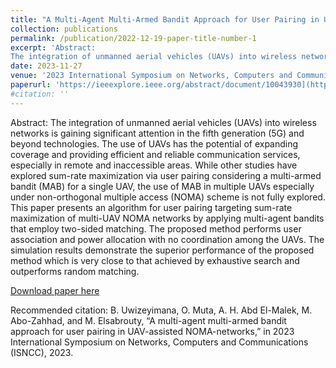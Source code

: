 ```yaml
---
title: "A Multi-Agent Multi-Armed Bandit Approach for User Pairing in UAV-Assisted NOMA-Networks"
collection: publications
permalink: /publication/2022-12-19-paper-title-number-1
excerpt: 'Abstract:
The integration of unmanned aerial vehicles (UAVs) into wireless networks is gaining significant attention in the fifth generation (5G) and beyond technologies. The use of UAVs has the potential of expanding coverage and providing efficient and reliable communication services, especially in remote and inaccessible areas. While other studies have explored sum-rate maximization via user pairing considering a multi-armed bandit (MAB) for a single UAV, the use of MAB in multiple UAVs especially under non-orthogonal multiple access (NOMA) scheme is not fully explored. This paper presents an algorithm for user pairing targeting sum-rate maximization of multi-UAV NOMA networks by applying multi-agent bandits that employ two-sided matching. The proposed method performs user association and power allocation with no coordination among the UAVs. The simulation results demonstrate the superior performance of the proposed method which is very close to that achieved by exhaustive search and outperforms random matching.'
date: 2023-11-27
venue: '2023 International Symposium on Networks, Computers and Communications (ISNCC 2023)'
paperurl: 'https://ieeexplore.ieee.org/abstract/document/10043930](https://ieeexplore.ieee.org/document/10323784)'
#citation: ''
---
```

Abstract:
The integration of unmanned aerial vehicles (UAVs) into wireless networks is gaining significant attention in the fifth generation (5G) and beyond technologies. The use of UAVs has the potential of expanding coverage and providing efficient and reliable communication services, especially in remote and inaccessible areas. While other studies have explored sum-rate maximization via user pairing considering a multi-armed bandit (MAB) for a single UAV, the use of MAB in multiple UAVs especially under non-orthogonal multiple access (NOMA) scheme is not fully explored. This paper presents an algorithm for user pairing targeting sum-rate maximization of multi-UAV NOMA networks by applying multi-agent bandits that employ two-sided matching. The proposed method performs user association and power allocation with no coordination among the UAVs. The simulation results demonstrate the superior performance of the proposed method which is very close to that achieved by exhaustive search and outperforms random matching.

[Download paper here](https://ieeexplore.ieee.org/abstract/document/10043930](https://ieeexplore.ieee.org/document/10323784))

Recommended citation: B. Uwizeyimana, O. Muta, A. H. Abd El-Malek, M. Abo-Zahhad, and M. Elsabrouty, “A multi-agent multi-armed bandit approach for user pairing in UAV-assisted NOMA-networks,” in 2023 International Symposium on Networks, Computers and Communications (ISNCC), 2023.

